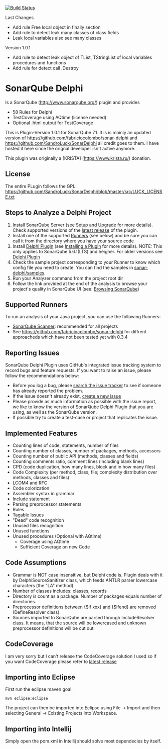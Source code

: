 [![Build Status](https://travis-ci.org/SandroLuck/SonarDelphi.svg?branch=master)](https://travis-ci.org/SandroLuck/SonarDelphi)

Last Changes
  * Add rule Free local object in finally section
  * Add rule to detect leak many classes of class fields
  * Leak local variables also see many classes

Version 1.0.1 
  * Add rule to detect leak object of TList, TStringList of local variables procedures and functions
  * Add rule for detect call .Destroy
  

SonarQube Delphi
================

Is a SonarQube (http://www.sonarqube.org/) plugin and provides
  * 58 Rules for Delphi
  * TestCoverage using AQtime (license needed)
  * Optional .html output for TestCoverage

This is Plugin-Version 1.0.1 for SonarQube 7.1. 
It is is mainly an updated version of https://github.com/fabriciocolombo/sonar-delphi and https://github.com/SandroLuck/SonarDelphi all credit goes to them.
I have hosted it here since the orignal developer isn't active anymore.

This plugin was originally a [KRISTA] (https://www.krista.ru/) donation.

License
---------------------------------------------------------------------------------------
The entire PLugin follows the GPL: https://github.com/SandroLuck/SonarDelphi/blob/master/src/LUCK_LICENSE.txt

Steps to Analyze a Delphi Project
------------------------------------------------

1. Install SonarQube Server (see [Setup and Upgrade](http://docs.sonarqube.org/display/SONAR/Setup+and+Upgrade) for more details). Check supported versions of the [latest release](https://github.com/fabriciocolombo/sonar-delphi/releases/latest) of the plugin.
2. Install one of the supported [Runners](#supported-runners) (see below) and be sure you can call it from the directory where you have your source code
3. Install [Delphi Plugin](https://github.com/SandroLuck/SonarDelphi/releases) (see [Installing a Plugin](http://docs.sonarqube.org/display/SONAR/Installing+a+Plugin)  for more details).
 NOTE: This only applies to SonarQube 5.6.1(LTS) and heigher. For older versions see [Delphi Plugin](https://github.com/fabriciocolombo/sonar-delphi/releases)
4. Check the sample project corresponding to your Runner to know which config file you need to create. You can find the samples in [sonar-delphi/samples](https://github.com/fabriciocolombo/sonar-delphi/tree/master/samples).
5. Run your Analyzer command from the project root dir
6. Follow the link provided at the end of the analysis to browse your project's quality in SonarQube UI (see: [Browsing SonarQube](http://docs.sonarqube.org/display/SONAR/Browsing+SonarQube))

Supported Runners
----------------------------
 To run an analysis of your Java project, you can use the following Runners:

* [SonarQube Scanner](http://docs.sonarqube.org/display/SCAN/Analyzing+with+SonarQube+Scanner): recommended for all projects 
* See https://github.com/fabriciocolombo/sonar-delphi for diffrent approacheds which have not been tested yet with 0.3.4

Reporting Issues
----------------------------
SonarQube Delphi Plugin uses GitHub's integrated issue tracking system to record bugs and feature
requests. If you want to raise an issue, please follow the recommendations below:

* Before you log a bug, please [search the issue tracker](https://github.com/SandroLuck/SonarDelphi/issues)
  to see if someone has already reported the problem.
* If the issue doesn't already exist, [create a new issue](https://github.com/SandroLuck/SonarDelphi/issues/new)
* Please provide as much information as possible with the issue report, we like to know
  the version of SonarQube Delphi Plugin that you are using, as well as the SonarQube version.
* If possible try to create a test-case or project that replicates the issue. 

Implemented Features
------------------------------------------

* Counting lines of code, statements, number of files
* Counting number of classes, number of packages, methods, accessors
* Counting number of public API (methods, classes and fields)
* Counting comments ratio, comment lines (including blank lines)
* CPD (code duplication, how many lines, block and in how many files)
* Code Complexity (per method, class, file; complexity distribution over methods, classes and files)
* LCOM4 and RFC
* Code colorization
* Assembler syntax in grammar
* Include statement
* Parsing preprocessor statements
* Rules
* Tagable Issues
* "Dead" code recognition
* Unused files recognition
* Unused functions
* Unused procedures
(Optional with AQtime)
  * Coverage using AQtime
  * Sufficient Coverage on new Code 
  
Code Assumptions
----------------------------------

* Grammar is NOT case insensitive, but Delphi code is. Plugin deals with it by DelphiSourceSanitizer class, which feeds ANTLR parser lowercase characters (the "LA" method)
* Number of classes includes: classes, records
* Directory is count as a package. Number of packages equals number of directories.
* Preprocessor definitions between {$if xxx} and {$ifend} are removed (DefineResolver class).
* Sources imported to SonarQube are parsed through IncludeResolver class. It means, that the source will be lowercased and unknown preprocessor definitions will be cut out.

CodeCoverage
-------------------------------
I am very sorry but I can't release the CodeCoverage solution I used so if you want CodeCoverage please refer to [latest release](https://github.com/fabriciocolombo/sonar-delphi/releases/latest)

Importing into Eclipse
-------------------------------
First run the eclipse maven goal:

    mvn eclipse:eclipse

The project can then be imported into Eclipse using File -> Import and then selecting General -> Existing Projects into Workspace.

Importing into Intellij
-------------------------------
Simply open the pom.xml in Intellij should solve most dependecies by itself.
